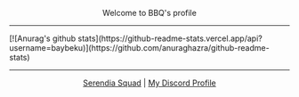 <p align="center">Welcome to BBQ's profile</p>
<hr>
[![Anurag's github stats](https://github-readme-stats.vercel.app/api?username=baybeku)](https://github.com/anuraghazra/github-readme-stats)
<hr>
<p align="center">
  <a href="https://discord.gg/NXz5GQY">Serendia Squad</a>
  |
  <a href="https://discord.com/users/298888568279924746">My Discord Profile</a>
</p>
